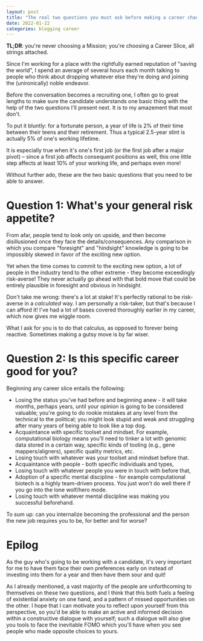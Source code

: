 ```yaml
---
layout: post
title: "The real two questions you must ask before making a career change"
date: 2022-01-22
categories: blogging career
---
```

**TL;DR**: you're never choosing a Mission; you're choosing a Career Slice, all strings attached.

Since I'm working for a place with the rightfully earned reputation of "saving the world", I spend an average of several hours each month talking to people who think about dropping whatever else they're doing and joining the (unironically) noble endeavor.

Before the conversation becomes a recruiting one, I often go to great lengths to make sure the candidate understands one basic thing with the help of the two questions I'll present next. It is to my amazement that most don't.

To put it bluntly: for a fortunate person, a year of life is 2% of their time between their teens and their retirement. Thus a typical 2.5-year stint is actually 5% of one's working lifetime.

It is especially true when it's one's first job (or the first job after a major pivot) – since a first job affects consequent positions as well, this one little step affects at least 10% of your working life, and perhaps even more!

Without further ado, these are the two basic questions that you need to be able to answer.

# Question 1: What's your general risk appetite?

From afar, people tend to look only on upside, and then become disillusioned once they face the details/consequences. Any comparison in which you compare "foresight" and "hindsight" knowledge is going to be impossibly skewed in favor of the exciting new option.

Yet when the time comes to commit to the exciting new option, a lot of people in the industry tend to the other extreme - they become exceedingly risk-averse! They never actually go ahead with that bold move that could be entirely plausible in foresight and obvious in hindsight.

Don't take me wrong: there's a lot at stake! It's perfectly rational to be risk-averse in a *calculated* way. I am personally a risk-taker, but that's because I can afford it! I've had a lot of bases covered thoroughly earlier in my career, which now gives me wiggle room. 

What I ask for you is to do that calculus, as opposed to forever being reactive. Sometimes making a gutsy move is by far wiser.


# Question 2: Is this specific career good for you?

Beginning any career slice entails the following:
* Losing the status you've had before and beginning anew - it will take months, perhaps years, until your opinion is going to be considered valuable; you're going to do rookie mistakes at any level from the technical to the political; you might look stupid and weak and struggling after many years of being able to look like a top dog.
* Acquaintance with specific toolset and mindset. For example, computational biology means you'll need to tinker a lot with genomic data stored in a certain way, specific kinds of tooling (e.g., gene mappers/aligners), specific quality metrics, etc.
* Losing touch with whatever was your toolset and mindset before that.
* Acquaintance with people - both specific individuals and types,
* Losing touch with whatever people you were in touch with before that,
* Adoption of a specific mental discipline - for example computational biotech is a highly team-driven process. You just won't do well there if you go into the lone wolf/hero mode. 
* Losing touch with whatever mental discipline was making you successful beforehand.

To sum up: can you internalize becoming the professional and the person the new job requires you to be, for better and for worse?

# Epilog
As the guy who's going to be working with a candidate, it's very important for me to have them face their own preferences early on instead of investing into them for a year and then have them sour and quit!

As I already mentioned, a vast majority of the people are unforthcoming to themselves on these two questions, and I think that this both fuels a feeling of existential anxiety on one hand, and a pattern of missed opportunities on the other. I hope that I can motivate you to reflect upon yourself from this perspective, so you'd be able to make an active and informed decision within a constructive dialogue with yourself; such a dialogue will also give you tools to face the inevitable FOMO which you'll have when you see people who made opposite choices to yours.
